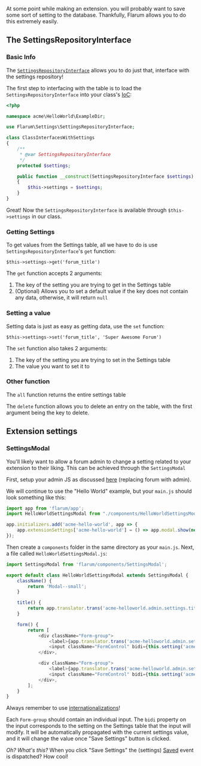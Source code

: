 At some point while making an extension. you will probably want to save some sort of setting to the database. Thankfully, Flarum allows you to do this extremely easily.

## The SettingsRepositoryInterface

### Basic Info

The [`SettingsRepositoryInterface`](https://github.com/flarum/core/blob/master/src/Settings/SettingsRepositoryInterface.php) allows you to do just that, interface with the settings repository!

The first step to interfacing with the table is to load the `SettingsRepositoryInterface` into your class's [IoC](https://laravel.com/docs/4.2/ioc):

```php
<?php

namespace acme\HelloWorld\ExampleDir;

use Flarum\Settings\SettingsRepositoryInterface;

class ClassInterfacesWithSettings
{
    /**
     * @var SettingsRepositoryInterface
     */
    protected $settings;

    public function __construct(SettingsRepositoryInterface $settings)
    {
        $this->settings = $settings;
    }
}
```

Great! Now the `SettingsRepositoryInterface` is available through `$this->settings` in our class.

### Getting Settings

To get values from the Settings table, all we have to do is use `SettingsRepositoryInterface`'s `get` function:

`$this->settings->get('forum_title')`

The `get` function accepts 2 arguments:

1. The key of the setting you are trying to get in the Settings table
2. (Optional) Allows you to set a default value if the key does not contain any data, otherwise, it will return `null`

### Setting a value

Setting data is just as easy as getting data, use the `set` function:

`$this->settings->set('forum_title', 'Super Awesome Forum')`

The `set` function also takes 2 arguments:

1. The key of the setting you are trying to set in the Settings table
2. The value you want to set it to

### Other function

The `all` function returns the entire settings table

The `delete` function allows you to delete an entry on the table, with the first argument being the key to delete.

## Extension settings

### SettingsModal

You'll likely want to allow a forum admin to change a setting related to your extension to their liking. This can be achieved through the `SettingsModal`

First, setup your admin JS as discussed [here](index.md#environment-setup) (replacing forum with admin).

We will continue to use the "Hello World" example, but your `main.js` should look something like this:

```js
import app from 'flarum/app';
import HelloWorldSettingsModal from "./components/HelloWorldSettingsModal";

app.initializers.add('acme-hello-world', app => {
    app.extensionSettings['acme-hello-world'] = () => app.modal.show(new HelloWorldSettingsModal());
});
```

Then create a `components` folder in the same directory as your `main.js`. Next, a file called `HelloWorldSettingsModal.js`:

```js
import SettingsModal from 'flarum/components/SettingsModal';

export default class HelloWorldSettingsModal extends SettingsModal {
    className() {
        return 'Modal--small';
    }

    title() {
        return app.translator.trans('acme-helloworld.admin.settings.title');
    }

    form() {
        return [
            <div className="Form-group">
                <label>{app.translator.trans('acme-helloworld.admin.settings.firstSetting')}</label>
                <input className="FormControl" bidi={this.setting('acme.helloworld.firstSetting')}/>
            </div>,

            <div className="Form-group">
                <label>{app.translator.trans('acme-helloworld.admin.settings.secondSetting')}</label>
                <input className="FormControl" bidi={this.setting('acme.helloworld.secondSetting')}/>
            </div>,
        ];
    }
}
```

Always remember to use [internationalizations](internationalization.md)!

Each `Form-group` should contain an individual input. The `bidi` property on the input corresponds to the setting on the Settings table that the input will modify. It will be automatically propagated with the current settings value, and it will change the value once "Save Settings" button is clicked.

*Oh? What's this?* When you click "Save Settings" the (settings) [Saved](https://github.com/flarum/core/blob/master/src/Settings/Event/Saved.php) event is dispatched? How cool!
